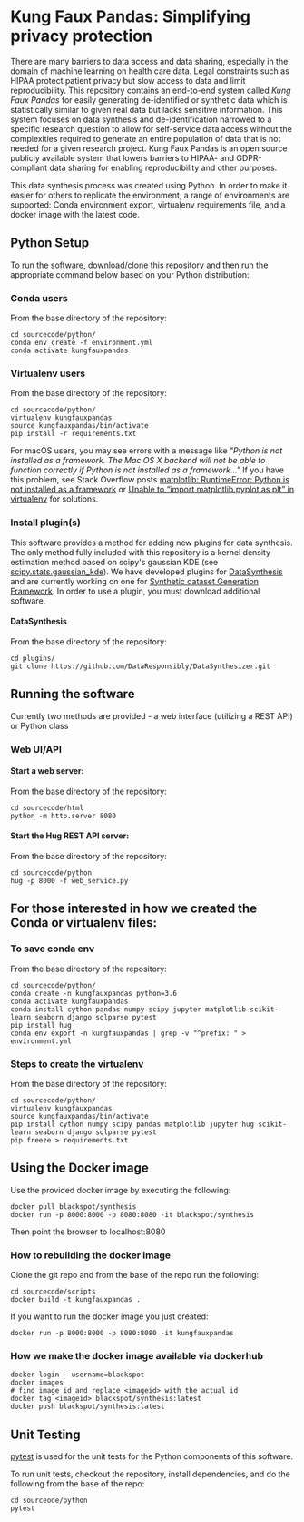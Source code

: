 # Kung Faux Pandas: Simplifying privacy protection

There are many barriers to data access and data sharing, especially in the domain of machine learning on health care data. Legal constraints such as HIPAA protect patient privacy but slow access to data and limit reproducibility. This repository contains an end-to-end system called *Kung Faux Pandas* for easily generating de-identified or synthetic data which is statistically similar to given real data but lacks sensitive information. This system focuses on data synthesis and de-identification narrowed to a specific research question to allow for self-service data access without the complexities required to generate an entire population of data that is not needed for a given research project. Kung Faux Pandas is an open source publicly available system that lowers barriers to HIPAA- and GDPR-compliant data sharing for enabling reproducibility and other purposes.

This data synthesis process was created using Python. In order to make it easier for others to replicate the environment, a range of environments are supported: Conda environment export, virtualenv requirements file, and a docker image with the latest code.

## Python Setup
To run the software, download/clone this repository and then run the appropriate command below based on your Python distribution:

### Conda users

From the base directory of the repository:

```
cd sourcecode/python/
conda env create -f environment.yml
conda activate kungfauxpandas
```

### Virtualenv users

From the base directory of the repository:

```
cd sourcecode/python/
virtualenv kungfauxpandas
source kungfauxpandas/bin/activate
pip install -r requirements.txt
```

For macOS users, you may see errors with a message like *"Python is not installed as a framework. The Mac OS X backend will not be able to function correctly if Python is not installed as a framework..."* If you have this problem, see Stack Overflow posts [matplotlib: RuntimeError: Python is not installed as a framework](https://stackoverflow.com/questions/34977388/matplotlib-runtimeerror-python-is-not-installed-as-a-framework) or [Unable to “import matplotlib.pyplot as plt” in virtualenv](https://stackoverflow.com/questions/29433824/unable-to-import-matplotlib-pyplot-as-plt-in-virtualenv#comment86369743_35107136) for solutions.

### Install plugin(s)

This software provides a method for adding new plugins for data synthesis. The only method fully included with this repository is a kernel density estimation method based on scipy's gaussian KDE (see
  [scipy.stats.gaussian_kde](https://docs.scipy.org/doc/scipy/reference/generated/scipy.stats.gaussian_kde.html)). We have developed plugins for [DataSynthesis](https://github.com/DataResponsibly/DataSynthesizer) and are currently working on one for [Synthetic dataset Generation Framework](https://vbinds.ch/projects/sgf/index.html). In order to use a plugin, you must download additional software.

#### DataSynthesis
From the base directory of the repository:

```
cd plugins/
git clone https://github.com/DataResponsibly/DataSynthesizer.git
```

## Running the software

Currently two methods are provided - a web interface (utilizing a REST API) or Python class

### Web UI/API

#### Start a web server:
From the base directory of the repository:
```
cd sourcecode/html
python -m http.server 8080
```

#### Start the Hug REST API server:
From the base directory of the repository:
```
cd sourcecode/python
hug -p 8000 -f web_service.py
```

## For those interested in how we created the Conda or virtualenv files:

### To save conda env

From the base directory of the repository:

```
cd sourcecode/python/
conda create -n kungfauxpandas python=3.6
conda activate kungfauxpandas
conda install cython pandas numpy scipy jupyter matplotlib scikit-learn seaborn django sqlparse pytest
pip install hug
conda env export -n kungfauxpandas | grep -v "^prefix: " > environment.yml
```

### Steps to create the virtualenv

From the base directory of the repository:

```
cd sourcecode/python/
virtualenv kungfauxpandas
source kungfauxpandas/bin/activate
pip install cython numpy scipy pandas matplotlib jupyter hug scikit-learn seaborn django sqlparse pytest
pip freeze > requirements.txt
```

## Using the Docker image

Use the provided docker image by executing the following:

```
docker pull blackspot/synthesis
docker run -p 8000:8000 -p 8080:8080 -it blackspot/synthesis
```
Then point the browser to localhost:8080


### How to rebuilding the docker image
Clone the git repo and from the base of the repo run the following:

```
cd sourcecode/scripts
docker build -t kungfauxpandas .
```

If you want to run the docker image you just created:

```
docker run -p 8000:8000 -p 8080:8080 -it kungfauxpandas
 ```

### How we make the docker image available via dockerhub

```
docker login --username=blackspot
docker images
# find image id and replace <imageid> with the actual id
docker tag <imageid> blackspot/synthesis:latest
docker push blackspot/synthesis:latest
```

## Unit Testing

[pytest](http://pytest.org/) is used for the unit tests for the Python components of this software.

To run unit tests, checkout the repository, install dependencies, and do the following from the base of the repo:

```
cd sourceode/python
pytest
```
